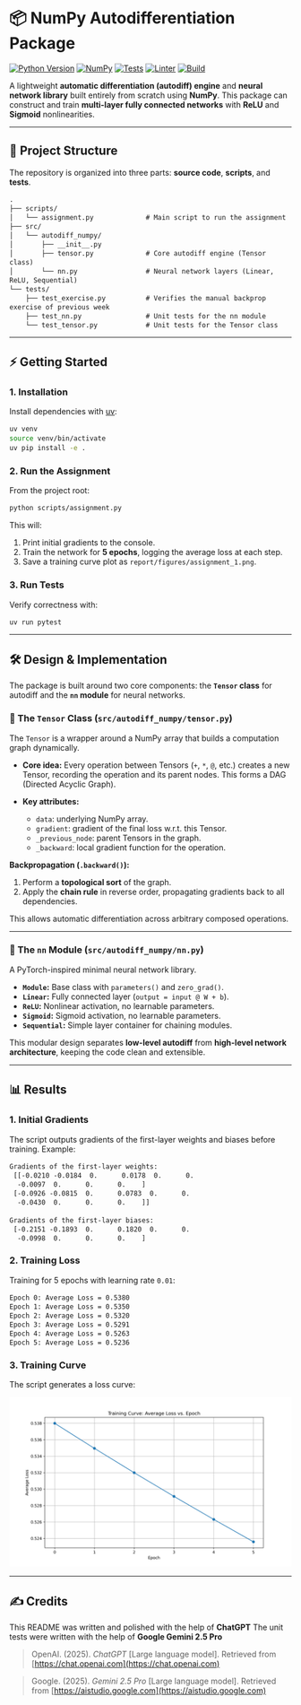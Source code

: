 # 📦 NumPy Autodifferentiation Package

[![Python Version](https://img.shields.io/badge/python-≥3.12-blue.svg)](https://www.python.org/downloads/release/python-3120/)
[![NumPy](https://img.shields.io/badge/numpy-≥2.3.3-orange.svg)](https://numpy.org/)
[![Tests](https://img.shields.io/badge/tests-pytest-green.svg)](https://docs.pytest.org/)
[![Linter](https://img.shields.io/badge/style-ruff-black.svg)](https://docs.astral.sh/ruff/)
[![Build](https://img.shields.io/badge/build-uv-yellow.svg)](https://github.com/astral-sh/uv)

A lightweight **automatic differentiation (autodiff) engine** and **neural network library** built entirely from scratch using **NumPy**.
This package can construct and train **multi-layer fully connected networks** with **ReLU** and **Sigmoid** nonlinearities.

---

## 📂 Project Structure

The repository is organized into three parts: **source code**, **scripts**, and **tests**.

```
.
├── scripts/
│   └── assignment.py             # Main script to run the assignment
├── src/
│   └── autodiff_numpy/
│       ├── __init__.py
│       ├── tensor.py             # Core autodiff engine (Tensor class)
│       └── nn.py                 # Neural network layers (Linear, ReLU, Sequential)
└── tests/
    ├── test_exercise.py          # Verifies the manual backprop exercise of previous week
    ├── test_nn.py                # Unit tests for the nn module
    └── test_tensor.py            # Unit tests for the Tensor class
```

---

## ⚡ Getting Started

### 1. Installation

Install dependencies with [uv](https://github.com/astral-sh/uv):

```bash
uv venv
source venv/bin/activate
uv pip install -e .
```

### 2. Run the Assignment

From the project root:

```bash
python scripts/assignment.py
```

This will:

1. Print initial gradients to the console.
2. Train the network for **5 epochs**, logging the average loss at each step.
3. Save a training curve plot as `report/figures/assignment_1.png`.

### 3. Run Tests

Verify correctness with:

```bash
uv run pytest
```

---

## 🛠️ Design & Implementation

The package is built around two core components: the **`Tensor` class** for autodiff and the **`nn` module** for neural networks.

### 🔹 The `Tensor` Class (`src/autodiff_numpy/tensor.py`)

The `Tensor` is a wrapper around a NumPy array that builds a computation graph dynamically.

* **Core idea:** Every operation between Tensors (`+`, `*`, `@`, etc.) creates a new Tensor, recording the operation and its parent nodes. This forms a DAG (Directed Acyclic Graph).
* **Key attributes:**

  * `data`: underlying NumPy array.
  * `gradient`: gradient of the final loss w.r.t. this Tensor.
  * `_previous_node`: parent Tensors in the graph.
  * `_backward`: local gradient function for the operation.

**Backpropagation (`.backward()`):**

1. Perform a **topological sort** of the graph.
2. Apply the **chain rule** in reverse order, propagating gradients back to all dependencies.

This allows automatic differentiation across arbitrary composed operations.

---

### 🔹 The `nn` Module (`src/autodiff_numpy/nn.py`)

A PyTorch-inspired minimal neural network library.

* **`Module`:** Base class with `parameters()` and `zero_grad()`.
* **`Linear`:** Fully connected layer (`output = input @ W + b`).
* **`ReLU`:** Nonlinear activation, no learnable parameters.
* **`Sigmoid`:** Sigmoid activation, no learnable parameters.
* **`Sequential`:** Simple layer container for chaining modules.

This modular design separates **low-level autodiff** from **high-level network architecture**, keeping the code clean and extensible.

---

## 📊 Results

### 1. Initial Gradients

The script outputs gradients of the first-layer weights and biases before training. Example:

```
Gradients of the first-layer weights:
 [[-0.0210 -0.0184  0.      0.0178  0.      0.
  -0.0097  0.      0.      0.    ]
 [-0.0926 -0.0815  0.      0.0783  0.      0.
  -0.0430  0.      0.      0.    ]]

Gradients of the first-layer biases:
 [-0.2151 -0.1893  0.      0.1820  0.      0.
  -0.0998  0.      0.      0.    ]
```

### 2. Training Loss

Training for 5 epochs with learning rate `0.01`:

```
Epoch 0: Average Loss = 0.5380
Epoch 1: Average Loss = 0.5350
Epoch 2: Average Loss = 0.5320
Epoch 3: Average Loss = 0.5291
Epoch 4: Average Loss = 0.5263
Epoch 5: Average Loss = 0.5236
```

### 3. Training Curve

The script generates a loss curve:

![Training Curve](report/figures/training_curve.png)

---

## ✍️ Credits

This README was written and polished with the help of **ChatGPT**
The unit tests were written with the help of **Google Gemini 2.5 Pro**

> OpenAI. (2025). *ChatGPT* [Large language model]. Retrieved from [https://chat.openai.com](https://chat.openai.com)

> Google. (2025). *Gemini 2.5 Pro* [Large language model]. Retrieved from [https://aistudio.google.com](https://aistudio.google.com)
